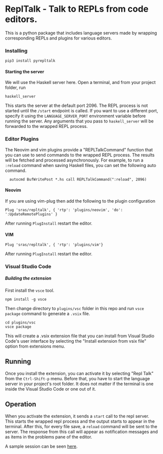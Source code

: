# ReplTalk - Talk to REPLs from code editors.

This is a python package that includes language servers made by wrapping corresponding REPLs and plugins for various editors.

### Installing

```
pip3 install pyrepltalk
```

#### Starting the server

We will use the Haskell server here.  Open a terminal, and from your project folder, run

```
haskell_server
```

This starts the server at the default port 2096. The REPL process is not started until the `/start` endpoint is called.
If you want to use a different port, specify it using the `LANGUAGE_SERVER_PORT` environment variable before running the server.
Any arguments that you pass to `haskell_server` will be forwarded to the wrapped REPL process.


### Editor Plugins

The Neovim and vim plugins provide a "REPLTalkCommand" function that you can use to send commands to the wrapped REPL process. The results will be fetched and processed asynchronously.
For example, to run a `:reload` command when saving Haskell files, you can set the following auto command.


```
  autocmd BufWritePost *.hs call REPLTalkCommand(":reload", 2096)
```

#### Neovim

If you are using vim-plug then add the following to the plugin configuration

```
Plug 'sras/repltalk', { 'rtp': 'plugins/neovim', 'do': ':UpdateRemotePlugins' }
```

After running `PlugInstall` restart the editor.

#### VIM

```
Plug 'sras/repltalk', { 'rtp': 'plugins/vim'}
```

After running `PlugInstall` restart the editor.

### Visual Studio Code

##### Building the extension

First install the `vsce` tool.

```
npm install -g vsce
```

Then change directory to `plugins/vsc` folder in this repo and run `vsce package` command to generate a `.vsix` file.

```
cd plugins/vsc
vsce package
```

This will create a .vsix extension file that you can install from Visual Studio Code's user interface by selecting the "Install extension from vsix file" option from extensions menu.

## Running

Once you install the extension, you can activate it by selecting "Repl Talk" from the `Ctrl-Shift-p` menu.
Before that, you have to start the language server in your project's root folder. It does not matter if the terminal is
one inside the Visual Studio Code or one out of it.

## Operation

When you activate the extension, it sends a `start` call to the repl server. This starts the wrapped repl process
and the output starts to appear in the terminal. After this, for every file save, a `reload` command will be sent to the server.
The response from this call will appear as notification messages and as items in the problems pane of the editor.

A sample session can be seen [here](https://youtu.be/FgdxkvXk874).
